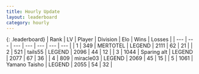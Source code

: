 ```yaml
---
title: Hourly Update
layout: leaderboard
category: hourly
---
```


{: .leaderboard}
| Rank | LV | Player | Division | Elo | Wins | Losses |
| --- | --- | --- | --- | --- | --- | --- |
| <span data-change="0">1</span> | 349 | <span title="ID: 398821">MERTOTEL</span> | LEGEND | <span data-change="0">2111</span> | <span data-change="0">62</span> | <span data-change="0">21</span> |
| <span data-change="0">2</span> | 521 | <span title="ID: 170123">tails55</span> | LEGEND | <span data-change="0">2096</span> | <span data-change="0">44</span> | <span data-change="0">12</span> |
| <span data-change="0">3</span> | 1044 | <span title="ID: 203132">Sparing alt</span> | LEGEND | <span data-change="0">2077</span> | <span data-change="0">67</span> | <span data-change="0">36</span> |
| <span data-change="0">4</span> | 809 | <span title="ID: 416373">miracle03</span> | LEGEND | <span data-change="0">2069</span> | <span data-change="0">45</span> | <span data-change="0">15</span> |
| <span data-change="0">5</span> | 1061 | <span title="ID: 204953">Yamano Taisho</span> | LEGEND | <span data-change="0">2055</span> | <span data-change="0">54</span> | <span data-change="0">32</span> |